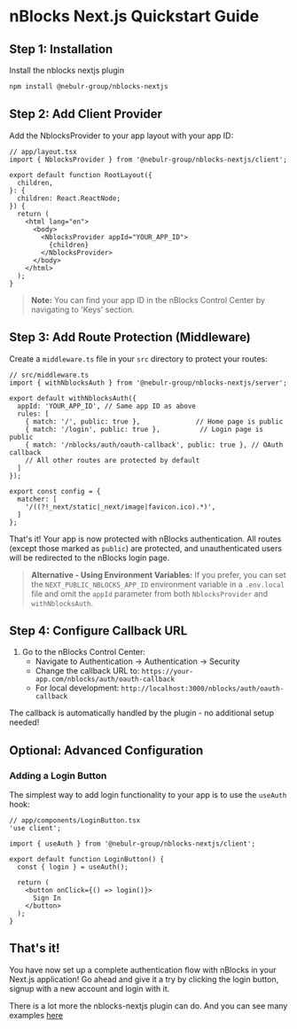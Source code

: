 # nBlocks Next.js Quickstart Guide

## Step 1: Installation
Install the nblocks nextjs plugin

```bash
npm install @nebulr-group/nblocks-nextjs
```

## Step 2: Add Client Provider
Add the NblocksProvider to your app layout with your app ID:

```tsx
// app/layout.tsx
import { NblocksProvider } from '@nebulr-group/nblocks-nextjs/client';

export default function RootLayout({
  children,
}: {
  children: React.ReactNode;
}) {
  return (
    <html lang="en">
      <body>
        <NblocksProvider appId="YOUR_APP_ID">
          {children}
        </NblocksProvider>
      </body>
    </html>
  );
}
```

> **Note:** You can find your app ID in the nBlocks Control Center by navigating to 'Keys' section.

## Step 3: Add Route Protection (Middleware)

Create a `middleware.ts` file in your `src` directory to protect your routes:

```tsx
// src/middleware.ts
import { withNblocksAuth } from '@nebulr-group/nblocks-nextjs/server';

export default withNblocksAuth({
  appId: 'YOUR_APP_ID', // Same app ID as above
  rules: [
    { match: '/', public: true },              // Home page is public
    { match: '/login', public: true },          // Login page is public
    { match: '/nblocks/auth/oauth-callback', public: true }, // OAuth callback
    // All other routes are protected by default
  ]
});

export const config = {
  matcher: [
    '/((?!_next/static|_next/image|favicon.ico).*)',
  ]
};
```

That's it! Your app is now protected with nBlocks authentication. All routes (except those marked as `public`) are protected, and unauthenticated users will be redirected to the nBlocks login page.

> **Alternative - Using Environment Variables:**
> If you prefer, you can set the `NEXT_PUBLIC_NBLOCKS_APP_ID` environment variable in a `.env.local` file and omit the `appId` parameter from both `NblocksProvider` and `withNblocksAuth`.

## Step 4: Configure Callback URL

1. Go to the nBlocks Control Center:
   - Navigate to Authentication -> Authentication -> Security
   - Change the callback URL to: `https://your-app.com/nblocks/auth/oauth-callback`
   - For local development: `http://localhost:3000/nblocks/auth/oauth-callback`

The callback is automatically handled by the plugin - no additional setup needed!

## Optional: Advanced Configuration

### Adding a Login Button

The simplest way to add login functionality to your app is to use the `useAuth` hook:

```tsx
// app/components/LoginButton.tsx
'use client';

import { useAuth } from '@nebulr-group/nblocks-nextjs/client';

export default function LoginButton() {
  const { login } = useAuth();
  
  return (
    <button onClick={() => login()}>
      Sign In
    </button>
  );
}
```


## That's it!

You have now set up a complete authentication flow with nBlocks in your Next.js application!
Go ahead and give it a try by clicking the login button, signup with a new account and login with it.

There is a lot more the nblocks-nextjs plugin can do. And you can see many examples [here](examples.md)